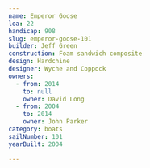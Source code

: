 ```yaml
---
name: Emperor Goose
loa: 22
handicap: 908
slug: emperor-goose-101
builder: Jeff Green
construction: Foam sandwich composite
design: Hardchine
designer: Wyche and Coppock
owners:
  - from: 2014
    to: null
    owner: David Long
  - from: 2004
    to: 2014
    owner: John Parker
category: boats
sailNumber: 101
yearBuilt: 2004

---
```

